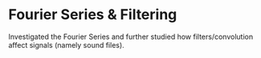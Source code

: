 # Fourier Series & Filtering
Investigated the Fourier Series and further studied how filters/convolution affect signals (namely sound files). 